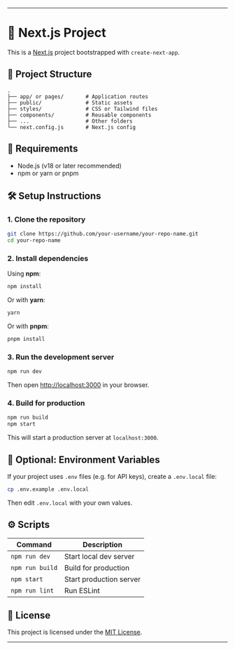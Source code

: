 

---

# 🚀 Next.js Project

This is a [Next.js](https://nextjs.org/) project bootstrapped with `create-next-app`.

## 📁 Project Structure

```
.
├── app/ or pages/       # Application routes
├── public/              # Static assets
├── styles/              # CSS or Tailwind files
├── components/          # Reusable components
├── ...                  # Other folders
└── next.config.js       # Next.js config
```

## 🔧 Requirements

* Node.js (v18 or later recommended)
* npm or yarn or pnpm

## 🛠️ Setup Instructions

### 1. Clone the repository

```bash
git clone https://github.com/your-username/your-repo-name.git
cd your-repo-name
```

### 2. Install dependencies

Using **npm**:

```bash
npm install
```

Or with **yarn**:

```bash
yarn
```

Or with **pnpm**:

```bash
pnpm install
```

### 3. Run the development server

```bash
npm run dev
```

Then open [http://localhost:3000](http://localhost:3000) in your browser.

### 4. Build for production

```bash
npm run build
npm start
```

This will start a production server at `localhost:3000`.

## 🧪 Optional: Environment Variables

If your project uses `.env` files (e.g. for API keys), create a `.env.local` file:

```bash
cp .env.example .env.local
```

Then edit `.env.local` with your own values.

## ⚙️ Scripts

| Command         | Description             |
| --------------- | ----------------------- |
| `npm run dev`   | Start local dev server  |
| `npm run build` | Build for production    |
| `npm start`     | Start production server |
| `npm run lint`  | Run ESLint              |

## 🧾 License

This project is licensed under the [MIT License](LICENSE).

---
